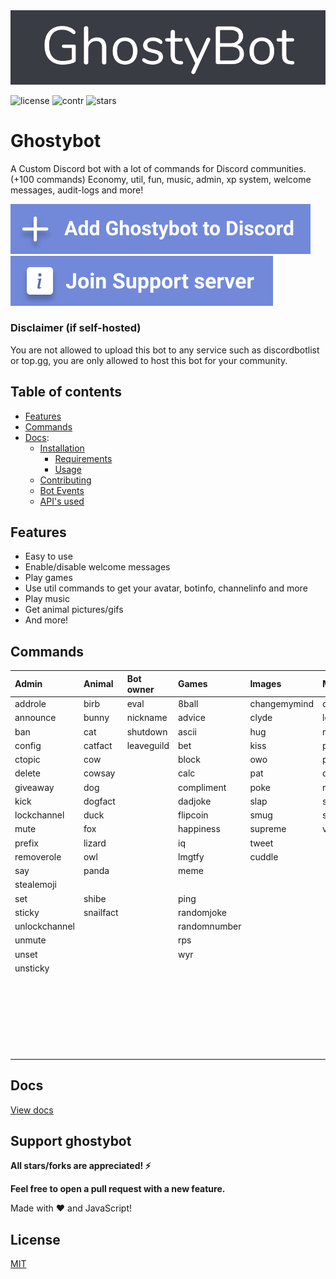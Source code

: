 <a href="https://ghostybot.tk" align="center">
     <img src=".github/Ghostybot-banner.png" alt="banner" />               
</a>

![license](https://img.shields.io/github/license/dev-caspertheghost/ghostybot?color=gr)
![contr](https://img.shields.io/github/contributors/dev-caspertheghost/ghostybot)
![stars](https://img.shields.io/github/stars/dev-caspertheghost/ghostybot?color=gr)

# Ghostybot

A Custom Discord bot with a lot of commands for Discord communities. (+100 commands) Economy, util, fun, music, admin, xp system, welcome messages, audit-logs and more!

[![Add ghostybot](./.github/add-ghostybot.svg)](https://discord.com/oauth2/authorize?client_id=632843197600759809&scope=bot&permissions=8)
[![Ghostybot Support server](./.github/join-support-server.svg)](https://discord.gg/XxHrtkA)

### Disclaimer (if self-hosted)

You are not allowed to upload this bot to any service such as discordbotlist or top.gg, you are only allowed to host this bot for your community.

## Table of contents

- [Features](#features)
- [Commands](#commands)
- [Docs](docs/README.md):
  - [Installation](docs/INSTALLATION.md)
    - [Requirements](docs/INSTALLATION.md#requirements)
    - [Usage](docs/INSTALLATION.md#usage)
  - [Contributing](docs/CONTRIBUTING.md)
  - [Bot Events](/docs/BOT_EVENTS)
  - [API's used](/docs/APIS_USED.md)

## Features

- Easy to use
- Enable/disable welcome messages
- Play games
- Use util commands to get your avatar, botinfo, channelinfo and more
- Play music
- Get animal pictures/gifs
- And more!

## Commands

| Admin         | Animal    | Bot owner  | Games        | Images       | Music      | NSFW   | Util         | Economy          | Levels      |
| :------------ | :-------- | :--------- | :----------- | :----------- | :--------- | :----- | :----------- | :--------------- | :---------- |
| addrole       | birb      | eval       | 8ball        | changemymind | clearqueue | boobs  | avatar       | balance          | givexp      |
| announce      | bunny     | nickname   | advice       | clyde        | leave      | butt   | bmi          | buy              | leaderboard |
| ban           | cat       | shutdown   | ascii        | hug          | nowplaying | neko   | botinfo      | daily            | level       |
| config        | catfact   | leaveguild | bet          | kiss         | pause      | hentai | botinvite    | deposit          | xp          |
| ctopic        | cow       |            | block        | owo          | play       |        | bugreport    | dice             |
| delete        | cowsay    |            | calc         | pat          | queue      |        | channelinfo  | inventory        |
| giveaway      | dog       |            | compliment   | poke         | resume     |        | channels     | moneyleaderboard |
| kick          | dogfact   |            | dadjoke      | slap         | skip       |        | define       | profile          |
| lockchannel   | duck      |            | flipcoin     | smug         | stop       |        | dependencies | rob              |
| mute          | fox       |            | happiness    | supreme      | volume     |        | emojis       | store            |
| prefix        | lizard    |            | iq           | tweet        |            |        | github       | withdraw         |
| removerole    | owl       |            | lmgtfy       | cuddle       |            |        | help         | work             |
| say           | panda     |            | meme         |              |            |        | instagram    |
| stealemoji    |           |            |              |              |            |        |              |                  |
| set           | shibe     |            | ping         |              |            |        | invite       |
| sticky        | snailfact |            | randomjoke   |              |            |        | membercount  |
| unlockchannel |           |            | randomnumber |              |            |        | minecraft    |
| unmute        |           |            | rps          |              |            |        | morse        |
| unset         |           |            | wyr          |              |            |        | npm          |
| unsticky      |           |            |              |              |            |        | serverinfo   |
|               |           |            |              |              |            |        | suggest      |
|               |           |            |              |              |            |        | translate    |
|               |           |            |              |              |            |        | uptime       |
|               |           |            |              |              |            |        | userinfo     |
|               |           |            |              |              |            |        | weather      |
|               |           |            |              |              |            |        | worldclock   |

## Docs

[View docs](/docs/README.md)

## Support ghostybot

**All stars/forks are appreciated! ⚡**

**Feel free to open a pull request with a new feature.**

<p>Made with ❤️ and JavaScript!</p>

## License

[MIT](./LICENSE)
